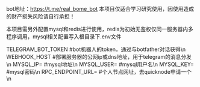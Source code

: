 <!--
 * @Author: DonJuaning
 * @Date: 2024-03-30 18:52:38
 * @LastEditors: DonJuaning
 * @LastEditTime: 2024-03-30 19:23:17
 * @FilePath: /real_bome_bot/ReadMe.md
 * @Description: 
-->
bot地址：https://t.me/real_bome_bot
本项目仅适合学习研究使用，因使用造成的财产损失风险请自行承担！

本项目需另外配置mysql和redis进行使用，redis为初始无鉴权仅同一服务器内多程序调用，mysql相关配置写入根目录下.env文件

TELEGRAM_BOT_TOKEN #bot机器人的token，通过与botfather对话获得\n
WEBHOOK_HOST #部署服务器的公网ip或dns地址，用于telegram的消息分发\n
MYSQL_IP= #mysql地址\n
MYSQL_USER= #mysql用户名\n
MYSQL_KEY= #mysql密码\n
RPC_ENDPOINT_URL= #个人节点网址，去quicknode申请一个\n